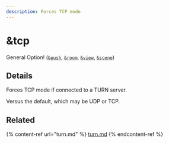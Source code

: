 ```yaml
---
description: Forces TCP mode
---
```


# \&tcp

General Option! ([`&push`](../source-settings/push.md), [`&room`](room.md), [`&view`](../advanced-settings/view-parameters/view.md), [`&scene`](../advanced-settings/view-parameters/scene.md))

## Details

Forces TCP mode if connected to a TURN server.

Versus the default, which may be UDP or TCP.

## Related

{% content-ref url="turn.md" %}
[turn.md](turn.md)
{% endcontent-ref %}
